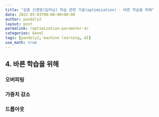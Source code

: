 ```yaml
---
title: "심층 신경망(딥러닝) 학습 관련 기술(optimization) - 바른 학습을 위해"
date: 2022-05-03T00:00:00+00:00
author: pandoly2
layout: post
permalink: /optimization-parameter-4/
categories: Genel
tags: [pandoly2, machine learning, AI]
use_math: true
---
```


## 4. 바른 학습을 위해
### 오버피팅

### 가중치 감소

### 드롭아웃

